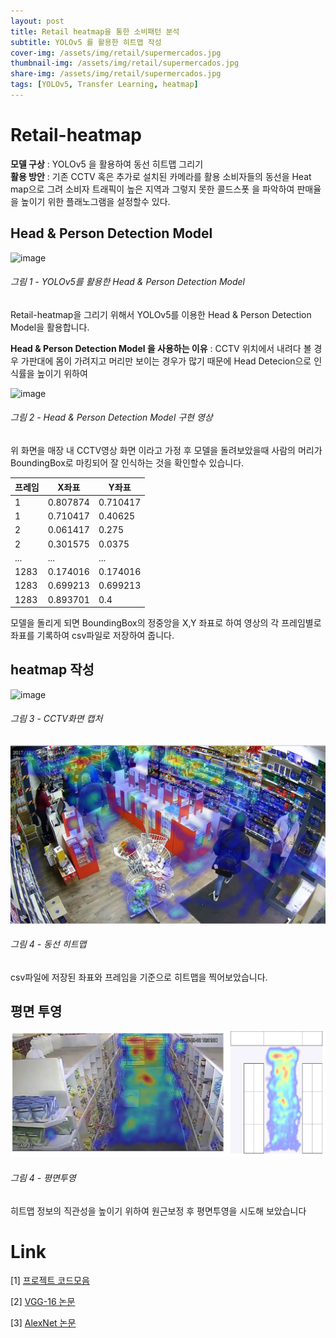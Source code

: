 ```yaml
---
layout: post
title: Retail heatmap을 통한 소비패턴 분석
subtitle: YOLOv5 를 활용한 히트맵 작성
cover-img: /assets/img/retail/supermercados.jpg
thumbnail-img: /assets/img/retail/supermercados.jpg
share-img: /assets/img/retail/supermercados.jpg
tags: [YOLOv5, Transfer Learning, heatmap]
---
```


# Retail-heatmap

**모델 구상** : YOLOv5 을 활용하여 동선 히트맵 그리기  
**활용 방안** : 기존 CCTV 혹은 추가로 설치된 카메라를 활용 소비자들의 
동선을 Heat map으로 그려 소비자 트래픽이 높은 지역과 그렇지 못한 콜드스폿 을 파악하여 판매율 을 높이기 위한 플래노그램을 설정할수 있다.



##  Head & Person Detection Model 

![image](https://drive.google.com/uc?export=view&id=1ZOhDBRXj-Ra0vPL7iG6lrxCWAFhJTAti)
###### 그림 1 - YOLOv5를 활용한 Head & Person Detection Model  

Retail-heatmap을 그리기 위해서 YOLOv5를 이용한 Head & Person Detection Model을 활용합니다.

**Head & Person Detection Model 을 사용하는 이유** : CCTV 위치에서 내려다 볼 경우 가판대에 몸이 가려지고 머리만 보이는 경우가 많기 때문에 Head Detecion으로 인식률을 높이기 위하여  

![image](/assets/img/retail/head_Digital_CCTV_example.gif)
###### 그림 2 - Head & Person Detection Model 구현 영상 

위 화면을 매장 내 CCTV영상 화면 이라고 가정 후 모델을 돌려보았을때 사람의 머리가 BoundingBox로 마킹되어 잘 인식하는 것을 확인할수 있습니다.

|프레임|X좌표|Y좌표|
|----|------|------|
|1|0.807874|0.710417|
|1|0.710417|0.40625|
|2|0.061417|0.275|
|2|0.301575|0.0375|
|...|...|...|
|1283|0.174016|0.174016|
|1283|0.699213|0.699213|
|1283|0.893701|0.4|

모델을 돌리게 되면 BoundingBox의 정중앙을 X,Y 좌표로 하여 영상의 각 프레임별로 좌표를 기록하여 csv파일로 저장하여 줍니다.

## heatmap 작성
![image](/assets/img/retail/HD_CCTV_retail_store.png)  
###### 그림 3 - CCTV화면 캡처

![image](/assets/img/retail/heatmap(4).png)
###### 그림 4 - 동선 히트맵 
csv파일에 저장된 좌표와 프레임을 기준으로 히트맵을 찍어보았습니다. 

## 평면 투영

![image](/assets/img/retail/heatmap(5).png)  
###### 그림 4 - 평면투영

히트맵 정보의 직관성을 높이기 위하여 원근보정 후 평면투영을 시도해 보았습니다
# Link

[1] [프로젝트 코드모음](https://drive.google.com/drive/folders/1TDt6PFW884Yg8vTDhbJJ9s7PfFcuKQKg?usp=sharing)

[2] [VGG-16 논문](https://arxiv.org/abs/1409.1556)

[3] [AlexNet 논문](https://proceedings.neurips.cc/paper/2012/file/c399862d3b9d6b76c8436e924a68c45b-Paper.pdf)
